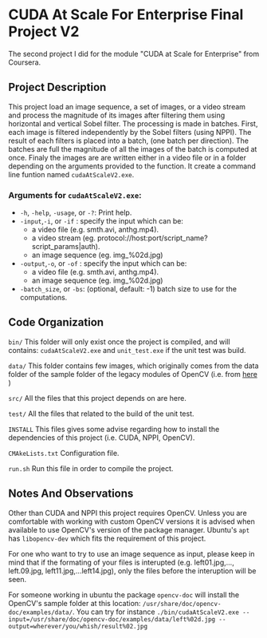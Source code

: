 # CUDA At Scale For Enterprise Final Project V2
The second project I did for the module "CUDA at Scale for Enterprise" from Coursera.

## Project Description

This project load an image sequence, a set of images, or a video stream and process the magnitude of its images after filtering them using horizontal and vertical Sobel filter. The processing is made in batches. First, each image is filtered independently by the Sobel filters (using NPPI). The result of each filters is placed into a batch, (one batch per direction). The batches are full the magnitude of all the images of the batch is computed at once. Finaly the images are are written either in a video file or in a folder depending on the arguments provided to the function.
It create a command line funtion named ```cudaAtScaleV2.exe```.

### Arguments for ```cudaAtScaleV2.exe```:
- `-h`, `-help`, `-usage`, or `-?`: Print help.
- `-input`,`-i`, or `-if` : specify the input which can be:
  - a video file (e.g. smth.avi, anthg.mp4).
  - a video stream (eg. protocol://host:port/script_name?script_params|auth).
  - an image sequence (eg. img_%02d.jpg)
- `-output`,`-o`, or `-of` : specify the input which can be:
  - a video file (e.g. smth.avi, anthg.mp4).
  - an image sequence (eg. img_%02d.jpg)
- `-batch_size`, or `-bs`: (optional, default: -1) batch size to use for the computations.

## Code Organization

```bin/```
This folder will only exist once the project is compiled, and will contains: ```cudaAtScaleV2.exe``` and ```unit_test.exe``` if the unit test was build.

```data/```
This folder contains few images, which originally comes from the data folder of the sample folder of the legacy modules of OpenCV (i.e. from [here](https://github.com/opencv/opencv/tree/4.x/samples/data) )

```src/```
All the files that this project depends on are here.

```test/```
All the files that related to the build of the unit test.

```INSTALL```
This files gives some advise regarding how to install the dependencies of this project (i.e. CUDA, NPPI, OpenCV).

```CMAkeLists.txt```
Configuration file.

```run.sh```
Run this file in order to compile the project.


## Notes And Observations

Other than CUDA and NPPI this project requires OpenCV.
Unless you are comfortable with working with custom OpenCV versions it is advised when available to use OpenCV's version of the package manager.
Ubuntu's `apt` has ```libopencv-dev``` which fits the requirement of this project.

For one who want to try to use an image sequence as input, please keep in mind that if the formating of your files is interupted (e.g. left01.jpg,..., left.09.jpg, left11.jpg,...left14.jpg), only the files before the interuption will be seen.

For someone working in ubuntu the package ```opencv-doc``` will install the OpenCV's sample folder at this location: ```/usr/share/doc/opencv-doc/examples/data/```.
You can try for instance ```./bin/cudaAtScaleV2.exe --input=/usr/share/doc/opencv-doc/examples/data/left%02d.jpg --output=wherever/you/whish/result%02.jpg``` 
